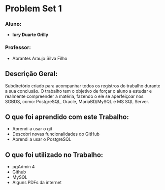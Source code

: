 # Problem Set 1
### Aluno:
- **Iury Duarte Grilly**

### Professor: 
- Abrantes Araujo Silva Filho

## Descrição Geral:
 Subdiretório criado para acompanhar todos os registros do trabalho durante a sua conclusão. O trabalho tem o objetivo de forçar o aluno a estudar e realmente compreender a matéria, fazendo o ele se aperfeiçoar nos SGBDS, como: PostgreSQL, Oracle, MariaBD/MySQL e MS SQL Server.

 ## O que foi aprendido com este Trabalho:
- Aprendi a usar o git
- Descobri novas funcionalidades do GitHub
- Aprendi a usar o PostgreSQL

## O que foi utilizado no Trabalho:
- pgAdmin 4
- Github
- MySQL
- Alguns PDFs da internet
